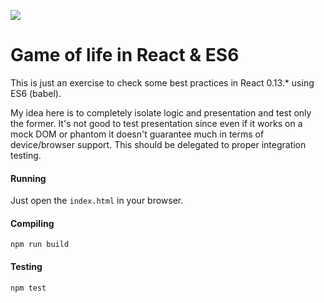 ![](https://img.shields.io/badge/status-awesome-orange.svg?style=flat-square)

# Game of life in React & ES6

This is just an exercise to check some best practices in React 0.13.* using ES6 (babel).

My idea here is to completely isolate logic and presentation and test only the former. It's not good to test presentation since even if it works on a mock DOM or phantom it doesn't guarantee much in terms of device/browser support. This should be delegated to proper integration testing. 

#### Running

Just open the `index.html` in your browser.

#### Compiling

```
npm run build
```

#### Testing

```
npm test
```